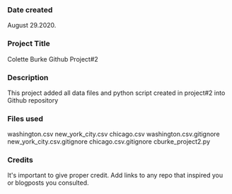 ### Date created
August 29.2020.

### Project Title
Colette Burke Github Project#2

### Description
This project added all data files and python script created in project#2 into Github repository

### Files used
washington.csv
new_york_city.csv
chicago.csv
washington.csv.gitignore
new_york_city.csv.gitignore
chicago.csv.gitignore
cburke_project2.py


### Credits
It's important to give proper credit. Add links to any repo that inspired you or blogposts you consulted.

